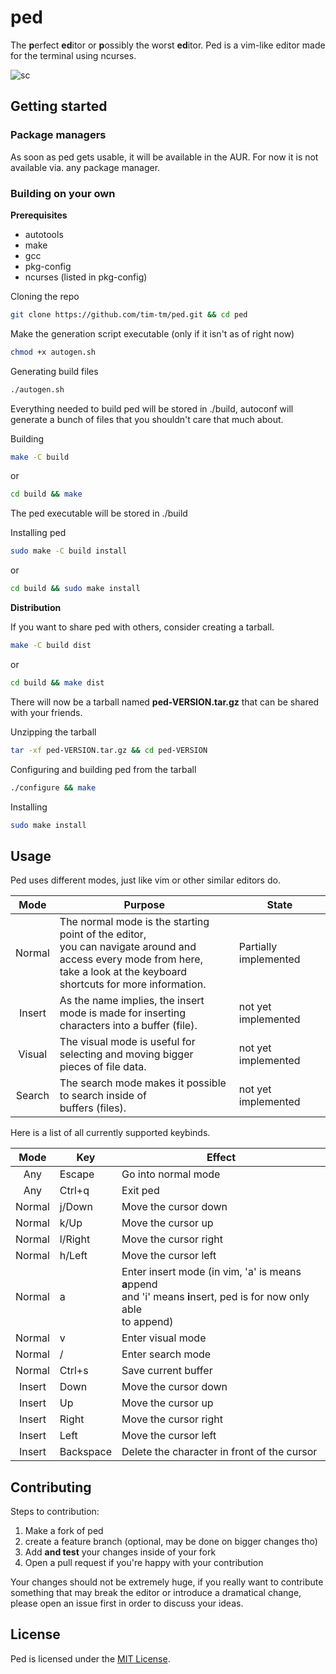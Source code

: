 # ped

The **p**erfect **ed**itor or **p**ossibly the worst **ed**itor.
Ped is a vim-like editor made for the terminal using ncurses.

![sc](https://github.com/tim-tm/ped/assets/43402731/bf64a09c-184d-4770-86cd-c22454a87625)

## Getting started

### Package managers

As soon as ped gets usable, it will be available in the AUR. For now it is not available via. any package manager.

### Building on your own

**Prerequisites**

- autotools
- make
- gcc
- pkg-config
- ncurses (listed in pkg-config)

Cloning the repo
```sh
git clone https://github.com/tim-tm/ped.git && cd ped
```

Make the generation script executable (only if it isn't as of right now)
```sh
chmod +x autogen.sh
```

Generating build files
```sh
./autogen.sh
```

Everything needed to build ped will be stored in ./build, autoconf will generate a bunch of files that you shouldn't care that much about.

Building
```sh
make -C build
```
or
```sh
cd build && make
```

The ped executable will be stored in ./build

Installing ped
```sh
sudo make -C build install
```
or
```sh
cd build && sudo make install
```

**Distribution**

If you want to share ped with others, consider creating a tarball.
```sh
make -C build dist
```
or
```sh
cd build && make dist
```

There will now be a tarball named **ped-VERSION.tar.gz** that can be shared with your friends.

Unzipping the tarball
```sh
tar -xf ped-VERSION.tar.gz && cd ped-VERSION
```

Configuring and building ped from the tarball
```sh
./configure && make
```

Installing
```sh
sudo make install
```

## Usage

Ped uses different modes, just like vim or other similar editors do.

| **Mode** | **Purpose**                                                                                                                                                           | **State**             |
|:--------:|-----------------------------------------------------------------------------------------------------------------------------------------------------------------------|-----------------------|
| Normal   | The normal mode is the starting point of the editor,<br>you can navigate around and access every mode from here,<br>take a look at the keyboard shortcuts for more information. | Partially implemented |
| Insert   | As the name implies, the insert mode is made for inserting<br>characters into a buffer (file).                                                                        | not yet implemented   |
| Visual   | The visual mode is useful for selecting and moving bigger<br>pieces of file data.                                                                                     | not yet implemented   |
| Search   | The search mode makes it possible to search inside of<br>buffers (files).                                                                                             | not yet implemented   |

Here is a list of all currently supported keybinds.

|    **Mode**   | **Key** | **Effect**                                                                                                             |
|:-------------:|---------|------------------------------------------------------------------------------------------------------------------------|
| Any           | Escape  | Go into normal mode                                                                                                    |
| Any           | Ctrl+q  | Exit ped                                                                                                               |
| Normal        | j/Down  | Move the cursor down                                                                                                   |
| Normal        | k/Up    | Move the cursor up                                                                                                     |
| Normal        | l/Right | Move the cursor right                                                                                                  |
| Normal        | h/Left  | Move the cursor left                                                                                                   |
| Normal        | a       | Enter insert mode (in vim, 'a' is means **a**ppend<br>and 'i' means **i**nsert, ped is for now only able<br>to append) |
| Normal        | v       | Enter visual mode                                                                                                      |
| Normal        | /       | Enter search mode                                                                                                      |
| Normal        | Ctrl+s  | Save current buffer                                                                                                    |
| Insert        | Down    | Move the cursor down                                                                                                   |
| Insert        | Up      | Move the cursor up                                                                                                     |
| Insert        | Right   | Move the cursor right                                                                                                  |
| Insert        | Left    | Move the cursor left                                                                                                   |
| Insert        | Backspace | Delete the character in front of the cursor                                                                          |

## Contributing

Steps to contribution:

1. Make a fork of ped
2. create a feature branch (optional, may be done on bigger changes tho)
3. Add **and test** your changes inside of your fork
4. Open a pull request if you're happy with your contribution

Your changes should not be extremely huge, if you really want to contribute something that may break the editor or introduce a dramatical change, please open an issue first in order to discuss your ideas.

## License

Ped is licensed under the [MIT License](https://github.com/tim-tm/ped/blob/main/LICENSE).
